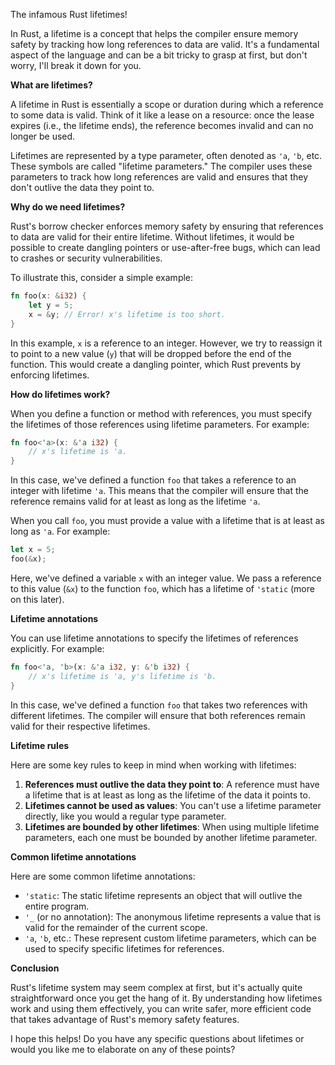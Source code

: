 The infamous Rust lifetimes!

In Rust, a lifetime is a concept that helps the compiler ensure memory safety by tracking how long references to data are valid. It's a fundamental aspect of the language and can be a bit tricky to grasp at first, but don't worry, I'll break it down for you.

**What are lifetimes?**

A lifetime in Rust is essentially a scope or duration during which a reference to some data is valid. Think of it like a lease on a resource: once the lease expires (i.e., the lifetime ends), the reference becomes invalid and can no longer be used.

Lifetimes are represented by a type parameter, often denoted as `'a`, `'b`, etc. These symbols are called "lifetime parameters." The compiler uses these parameters to track how long references are valid and ensures that they don't outlive the data they point to.

**Why do we need lifetimes?**

Rust's borrow checker enforces memory safety by ensuring that references to data are valid for their entire lifetime. Without lifetimes, it would be possible to create dangling pointers or use-after-free bugs, which can lead to crashes or security vulnerabilities.

To illustrate this, consider a simple example:
```rust
fn foo(x: &i32) {
    let y = 5;
    x = &y; // Error! x's lifetime is too short.
}
```
In this example, `x` is a reference to an integer. However, we try to reassign it to point to a new value (`y`) that will be dropped before the end of the function. This would create a dangling pointer, which Rust prevents by enforcing lifetimes.

**How do lifetimes work?**

When you define a function or method with references, you must specify the lifetimes of those references using lifetime parameters. For example:
```rust
fn foo<'a>(x: &'a i32) {
    // x's lifetime is 'a.
}
```
In this case, we've defined a function `foo` that takes a reference to an integer with lifetime `'a`. This means that the compiler will ensure that the reference remains valid for at least as long as the lifetime `'a`.

When you call `foo`, you must provide a value with a lifetime that is at least as long as `'a`. For example:
```rust
let x = 5;
foo(&x);
```
Here, we've defined a variable `x` with an integer value. We pass a reference to this value (`&x`) to the function `foo`, which has a lifetime of `'static` (more on this later).

**Lifetime annotations**

You can use lifetime annotations to specify the lifetimes of references explicitly. For example:
```rust
fn foo<'a, 'b>(x: &'a i32, y: &'b i32) {
    // x's lifetime is 'a, y's lifetime is 'b.
}
```
In this case, we've defined a function `foo` that takes two references with different lifetimes. The compiler will ensure that both references remain valid for their respective lifetimes.

**Lifetime rules**

Here are some key rules to keep in mind when working with lifetimes:

1. **References must outlive the data they point to**: A reference must have a lifetime that is at least as long as the lifetime of the data it points to.
2. **Lifetimes cannot be used as values**: You can't use a lifetime parameter directly, like you would a regular type parameter.
3. **Lifetimes are bounded by other lifetimes**: When using multiple lifetime parameters, each one must be bounded by another lifetime parameter.

**Common lifetime annotations**

Here are some common lifetime annotations:

* `'static`: The static lifetime represents an object that will outlive the entire program.
* `'_` (or no annotation): The anonymous lifetime represents a value that is valid for the remainder of the current scope.
* `'a`, `'b`, etc.: These represent custom lifetime parameters, which can be used to specify specific lifetimes for references.

**Conclusion**

Rust's lifetime system may seem complex at first, but it's actually quite straightforward once you get the hang of it. By understanding how lifetimes work and using them effectively, you can write safer, more efficient code that takes advantage of Rust's memory safety features.

I hope this helps! Do you have any specific questions about lifetimes or would you like me to elaborate on any of these points?

